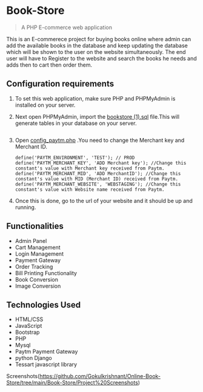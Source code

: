 # Book-Store

> A PHP E-commerce web application

This is an E-commerece project for buying books online where admin can add the available books in the database and keep updating the database which will be shown to the user on the website simultaneously. The end user will have to Register to the website and search the books he needs and adds then to cart then order them.

## Configuration requirements
 1. To set this web application, make sure PHP and PHPMyAdmin is installed on your server.
 2. Next open PHPMyAdmin, import the [bookstore (1).sql](https://github.com/Gokulkrishnant/Online-Book-Store/blob/main/Book-Store/bookstore%20(1).sql) file.This will generate tables in your database on your server.
 
    ```
    
    ```
 4. Open [config_paytm.php](https://github.com/Gokulkrishnant/Online-Book-Store/blob/main/Book-Store/User-Interface/payment/lib/config_paytm.php) .You need to change the Merchant key and Merchant ID.
    ``` 
    define('PAYTM_ENVIRONMENT', 'TEST'); // PROD
    define('PAYTM_MERCHANT_KEY', 'ADD Merchant key'); //Change this constant's value with Merchant key received from Paytm.
    define('PAYTM_MERCHANT_MID', 'ADD MerchantID'); //Change this constant's value with MID (Merchant ID) received from Paytm.
    define('PAYTM_MERCHANT_WEBSITE', 'WEBSTAGING'); //Change this constant's value with Website name received from Paytm.
    ```
 
 5. Once this is done, go to the url of your website and it should be up and running.

## Functionalities 
  - Admin Panel
  - Cart Management
  - Login Management
  - Payment Gateway
  - Order Tracking
  - Bill Printing Functionality
  - Book Conversion
  - Image Conversion
  



## Technologies Used

- HTML/CSS
- JavaScript
- Bootstrap
- PHP
- Mysql
- Paytm Payment Gateway
- python Django
- Tessart javascript library

Screenshots(https://github.com/Gokulkrishnant/Online-Book-Store/tree/main/Book-Store/Project%20Screenshots)


